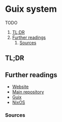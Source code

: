 # Guix system

TODO

1. [TL;DR](#tldr)
1. [Further readings](#further-readings)
   1. [Sources](#sources)

## TL;DR

<!-- Uncomment if used
<details>
  <summary>Setup</summary>

```sh
```

</details>
-->

<!-- Uncomment if used
<details>
  <summary>Usage</summary>

```sh
```

</details>
-->

<!-- Uncomment if used
<details>
  <summary>Real world use cases</summary>

```sh
```

</details>
-->

## Further readings

- [Website]
- [Main repository]
- [Guix]
- [NixOS]

### Sources

<!--
  Reference
  ═╬═Time══
  -->

<!-- In-article sections -->
<!-- Knowledge base -->
[guix]: guix.md
[nixos]: nixos.md

<!-- Files -->
<!-- Upstream -->
[main repository]: https://github.com/project/
[website]: https://guix.gnu.org/

<!-- Others -->
